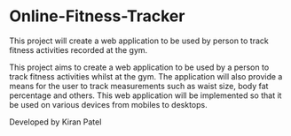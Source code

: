 # Online-Fitness-Tracker

This project will create a web application to be used by person to track fitness activities recorded at the gym. 

This project aims to create a web application to be used by a person to track fitness activities whilst at the gym. 
The application will also provide a means for the user to track measurements such as waist size, body fat percentage and others. 
This web application will be implemented so that it be used on various devices from mobiles to desktops. 

Developed by Kiran Patel 
